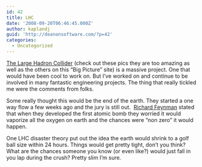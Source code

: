 ```yaml
---
id: 42
title: LHC
date: '2008-09-20T06:46:45.000Z'
author: kaplandj
guid: 'http://deanonsoftware.com/?p=42'
categories:
  - Uncategorized
---
```

[The Large Hadron Collider](http://www.boston.com/bigpicture/2008/08/the_large_hadron_collider.html) (check out these pics they are too amazing as well as the others on this “Big Picture” site) is a massive project. One that would have been cool to work on. But I’ve worked on and continue to be involved in many fantastic engineering projects. The thing that really tickled me were the comments from folks.

Some really thought this would be the end of the earth. They started a one way flow a few weeks ago and the jury is still out.  [Richard Feynman](http://en.wikipedia.org/wiki/Richard_Feynman) stated that when they developed the first atomic bomb they worried it would vaporize all the oxygen on earth and the chances were “non zero” it would happen.

One LHC disaster theory put out the idea the earth would shrink to a golf ball size within 24 hours. Things would get pretty tight, don’t you think? What are the chances someone you know (or even like?) would just fall in you lap during the crush? Pretty slim I’m sure.
